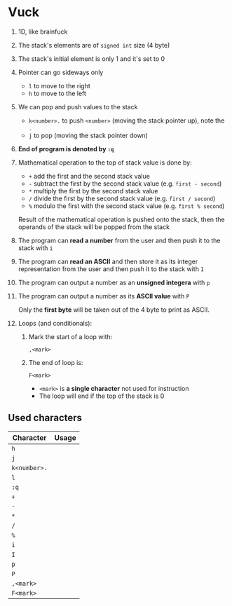 # Vuck
1. 1D, like brainfuck
1. The stack's elements are of `signed int` size (4 byte)
1. The stack's initial element is only 1 and it's set to 0
1. Pointer can go sideways only
   - `l` to move to the right
   - `h` to move to the left
1. We can pop and push values to the stack
   - `k<number>.` to push `<number>` (moving the stack pointer up), note the `.`
   - `j` to pop (moving the stack pointer down)
1. **End of program is denoted by `:q`**
1. Mathematical operation to the top of stack value is done by:

   - `+` add the first and the second stack value
   - `-` subtract the first by the second stack value (e.g. `first - second`)
   - `*` multiply the first by the second stack value
   - `/` divide the first by the second stack value (e.g. `first / second`)
   - `%` modulo the first with the second stack value (e.g. `first % second`)

   Result of the mathematical operation is pushed onto the stack, then the operands of
   the stack will be popped from the stack

1. The program can **read a number** from the user and then push it to the stack
   with `i`
1. The program can **read an ASCII** and then store it as its integer representation
   from the user and then push it to the stack with `I`
1. The program can output a number as an **unsigned integera** with `p`
1. The program can output a number as its **ASCII value** with `P`

   Only the **first byte** will be taken out of the 4 byte to print as ASCII.

1. Loops (and conditionals):

   1. Mark the start of a loop with:
      ```
      ,<mark>
      ```
   2. The end of loop is:
      ```
      F<mark>
      ```
      - `<mark>` is **a single character** not used for instruction
      - The loop will end if the top of the stack is 0

## Used characters

| Character    | Usage |
| ------------ | ----- |
| `h`          |       |
| `j`          |       |
| `k<number>.` |       |
| `l`          |       |
| `:q`         |       |
| `+`          |       |
| `-`          |       |
| `*`          |       |
| `/`          |       |
| `%`          |       |
| `i`          |       |
| `I`          |       |
| `p`          |       |
| `P`          |       |
| `,<mark>`    |       |
| `F<mark>`    |       |
